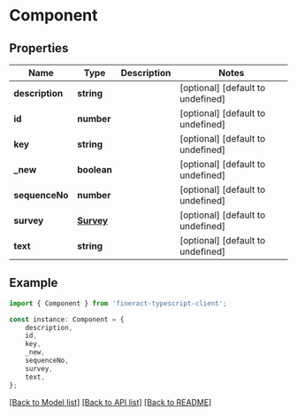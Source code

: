 # Component


## Properties

Name | Type | Description | Notes
------------ | ------------- | ------------- | -------------
**description** | **string** |  | [optional] [default to undefined]
**id** | **number** |  | [optional] [default to undefined]
**key** | **string** |  | [optional] [default to undefined]
**_new** | **boolean** |  | [optional] [default to undefined]
**sequenceNo** | **number** |  | [optional] [default to undefined]
**survey** | [**Survey**](Survey.md) |  | [optional] [default to undefined]
**text** | **string** |  | [optional] [default to undefined]

## Example

```typescript
import { Component } from 'fineract-typescript-client';

const instance: Component = {
    description,
    id,
    key,
    _new,
    sequenceNo,
    survey,
    text,
};
```

[[Back to Model list]](../README.md#documentation-for-models) [[Back to API list]](../README.md#documentation-for-api-endpoints) [[Back to README]](../README.md)
